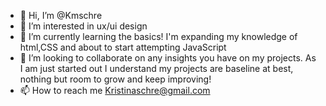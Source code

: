 - 👋 Hi, I’m @Kmschre
- 👀 I’m interested in ux/ui design
- 🌱 I’m currently learning the basics! I'm expanding my knowledge of html,CSS and about to start attempting JavaScript
- 💞️ I’m looking to collaborate on any insights you have on my projects. As I am just started out I understand my projects are baseline at best, nothing but room to grow and keep improving! 
- 📫 How to reach me Kristinaschre@gmail.com

<!---
Kmschre/Kmschre is a ✨ special ✨ repository because its `README.md` (this file) appears on your GitHub profile.
You can click the Preview link to take a look at your changes.
--->
